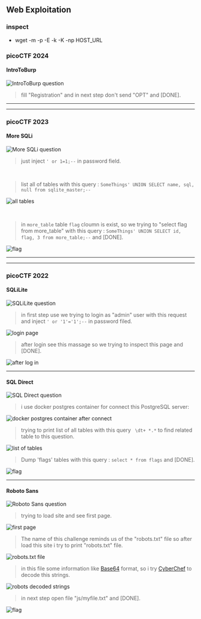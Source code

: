## Web Exploitation

### inspect
  - wget -m -p -E -k -K -np HOST_URL



### picoCTF 2024
#### IntroToBurp
![IntroToBurp question](IntroToBurp-q.png)

> fill "Registration" and in next step don't send "OPT" and [DONE].

---
---
### picoCTF 2023
#### More SQLi
![More SQLi question](MoreSQLi-q.png)

> just inject `' or 1=1;--` in password field.

<br>

> list all of tables with this query : `SomeThings' UNION SELECT name, sql, null from sqlite_master;--`

![all tables](MoreSQLi-1.png)

<br>

> in `more_table` table `flag` cloumn is exist, so we trying to "select flag from more_table" with this query : `SomeThings' UNION SELECT id, flag, 3 from more_table;--` and [DONE].

![flag](MoreSQLi-2.png)

---
---
### picoCTF 2022
#### SQLiLite
![SQLiLite question](SQLiLite-q.png)

> in first step use we trying to login as "admin" user with this request and inject `' or '1'='1';--` in password filed.

![login page](SQLiLite-1.png)

> after login see this massage so we trying to inspect this page and [DONE].

![after log in](SQLiLite-2.png)

---
#### SQL Direct
![SQL Direct question](SQLDirect-q.png)

> i use docker postgres container for connect this PostgreSQL server:

![docker postgres container after connect](SQLDirect-1.png)

> trying to print list of all tables with this query ` \dt+ *.*` to find related table to this question.

![list of tables](SQLDirect-2.png)

> Dump 'flags' tables with this query : `select * from flags` and [DONE].

![flag](SQLDirect-3.png)

---
#### Roboto Sans
![Roboto Sans question](RobotoSans-q.png)

> trying to load site and see first page.

![first page](RobotoSans-1.png)

> The name of this challenge reminds us of the "robots.txt" file so after load this site i try to print "robots.txt"‌ file.

![robots.txt file ](RobotoSans-2.png)

> in this file some information like [Base64](https://en.wikipedia.org/wiki/Base64) format, so i try [CyberChef](https://gchq.github.io/CyberChef/) to decode this strings.

![robots decoded strings](RobotoSans-3.png)

> in next step open file "js/myfile.txt" and [DONE].

![flag](RobotoSans-4.png)
